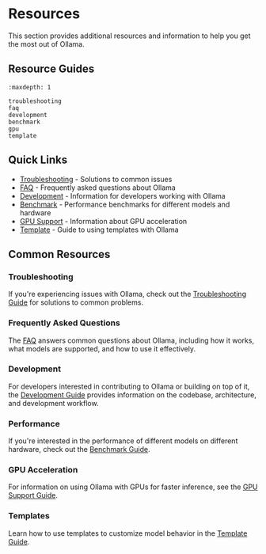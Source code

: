 # Resources

This section provides additional resources and information to help you get the most out of Ollama.

## Resource Guides

```{toctree}
:maxdepth: 1

troubleshooting
faq
development
benchmark
gpu
template
```

## Quick Links

- [Troubleshooting](troubleshooting.md) - Solutions to common issues
- [FAQ](faq.md) - Frequently asked questions about Ollama
- [Development](development.md) - Information for developers working with Ollama
- [Benchmark](benchmark.md) - Performance benchmarks for different models and hardware
- [GPU Support](gpu.md) - Information about GPU acceleration
- [Template](template.md) - Guide to using templates with Ollama

## Common Resources

### Troubleshooting

If you're experiencing issues with Ollama, check out the [Troubleshooting Guide](troubleshooting.md) for solutions to common problems.

### Frequently Asked Questions

The [FAQ](faq.md) answers common questions about Ollama, including how it works, what models are supported, and how to use it effectively.

### Development

For developers interested in contributing to Ollama or building on top of it, the [Development Guide](development.md) provides information on the codebase, architecture, and development workflow.

### Performance

If you're interested in the performance of different models on different hardware, check out the [Benchmark Guide](benchmark.md).

### GPU Acceleration

For information on using Ollama with GPUs for faster inference, see the [GPU Support Guide](gpu.md).

### Templates

Learn how to use templates to customize model behavior in the [Template Guide](template.md).
